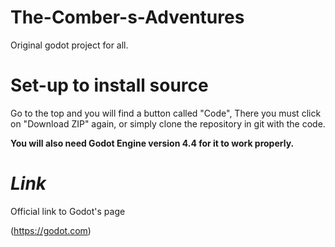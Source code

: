 # The-Comber-s-Adventures
Original godot project for all.


# Set-up to install source

Go to the top and you will find a button called "Code", There you must click on "Download ZIP" again, or simply clone the repository in git with the code.

**You will also need Godot Engine version 4.4 for it to work properly.**

# ***Link***

Official link to Godot's page

(https://godot.com)

